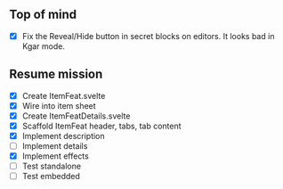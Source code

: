 ## Top of mind

- [x] Fix the Reveal/Hide button in secret blocks on editors. It looks bad in Kgar mode.

## Resume mission

- [x] Create ItemFeat.svelte
- [x] Wire into item sheet
- [x] Create ItemFeatDetails.svelte
- [x] Scaffold ItemFeat header, tabs, tab content
- [x] Implement description
- [ ] Implement details
- [x] Implement effects
- [ ] Test standalone
- [ ] Test embedded